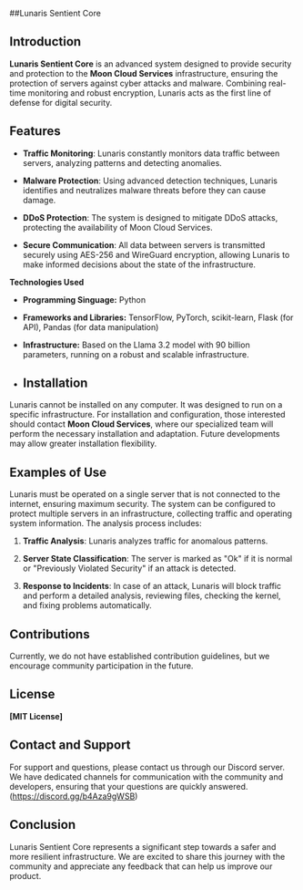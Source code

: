 ##Lunaris Sentient Core

## Introduction

**Lunaris Sentient Core** is an advanced system designed to provide security and protection to the **Moon Cloud Services** infrastructure, ensuring the protection of servers against cyber attacks and malware. Combining real-time monitoring and robust encryption, Lunaris acts as the first line of defense for digital security.

## Features

- **Traffic Monitoring**: Lunaris constantly monitors data traffic between servers, analyzing patterns and detecting anomalies.

- **Malware Protection**: Using advanced detection techniques, Lunaris identifies and neutralizes malware threats before they can cause damage.

- **DDoS Protection**: The system is designed to mitigate DDoS attacks, protecting the availability of Moon Cloud Services.

- **Secure Communication**: All data between servers is transmitted securely using AES-256 and WireGuard encryption, allowing Lunaris to make informed decisions about the state of the infrastructure.

**Technologies Used**

* **Programming Singuage:** Python

* **Frameworks and Libraries:** TensorFlow, PyTorch, scikit-learn, Flask (for API), Pandas (for data manipulation)

* **Infrastructure:** Based on the Llama 3.2 model with 90 billion parameters, running on a robust and scalable infrastructure.

* ## Installation

Lunaris cannot be installed on any computer. It was designed to run on a specific infrastructure. For installation and configuration, those interested should contact **Moon Cloud Services**, where our specialized team will perform the necessary installation and adaptation. Future developments may allow greater installation flexibility.

## Examples of Use

Lunaris must be operated on a single server that is not connected to the internet, ensuring maximum security. The system can be configured to protect multiple servers in an infrastructure, collecting traffic and operating system information. The analysis process includes:

1. **Traffic Analysis**: Lunaris analyzes traffic for anomalous patterns.

2. **Server State Classification**: The server is marked as "Ok" if it is normal or "Previously Violated Security" if an attack is detected.

3. **Response to Incidents**: In case of an attack, Lunaris will block traffic and perform a detailed analysis, reviewing files, checking the kernel, and fixing problems automatically.

## Contributions

Currently, we do not have established contribution guidelines, but we encourage community participation in the future.

## License

**[MIT License]**

## Contact and Support

For support and questions, please contact us through our Discord server. We have dedicated channels for communication with the community and developers, ensuring that your questions are quickly answered. (https://discord.gg/b4Aza9gWSB)

## Conclusion

Lunaris Sentient Core represents a significant step towards a safer and more resilient infrastructure. We are excited to share this journey with the community and appreciate any feedback that can help us improve our product.

